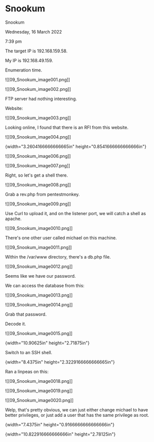# Snookum

Snookum

Wednesday, 16 March 2022

7:39 pm

The target IP is 192.168.159.58.

My IP is 192.168.49.159.

&#x20;

Enumeration time.

!\[\[09\_Snookum\_image001.png]]

&#x20;

!\[\[09\_Snookum\_image002.png]]

FTP server had nothing interesting.

&#x20;

Website:

!\[\[09\_Snookum\_image003.png]]

&#x20;

Looking online, I found that there is an RFI from this website.

!\[\[09\_Snookum\_image004.png]]

&#x20;

{width="3.2604166666666665in" height="0.8541666666666666in"}

&#x20;

!\[\[09\_Snookum\_image006.png]]

&#x20;

!\[\[09\_Snookum\_image007.png]]

Right, so let's get a shell there.

!\[\[09\_Snookum\_image008.png]]

Grab a rev.php from pentestmonkey.

!\[\[09\_Snookum\_image009.png]]

Use Curl to upload it, and on the listener port, we will catch a shell as apache.

!\[\[09\_Snookum\_image0010.png]]

&#x20;

There's one other user called michael on this machine.

!\[\[09\_Snookum\_image0011.png]]

Within the /var/www directory, there's a db.php file.

!\[\[09\_Snookum\_image0012.png]]

Seems like we have our password.

&#x20;

We can access the database from this:

!\[\[09\_Snookum\_image0013.png]]

&#x20;

!\[\[09\_Snookum\_image0014.png]]

Grab that password.

&#x20;

Decode it.

!\[\[09\_Snookum\_image0015.png]]

&#x20;

{width="10.90625in" height="2.71875in"}

Switch to an SSH shell.

&#x20;

{width="8.4375in" height="2.3229166666666665in"}

Ran a linpeas on this:

&#x20;

!\[\[09\_Snookum\_image0018.png]]

&#x20;

!\[\[09\_Snookum\_image0019.png]]

&#x20;

!\[\[09\_Snookum\_image0020.png]]

Welp, that's pretty obvious, we can just either change michael to have better privileges, or just add a user that has the same privilege as root.

&#x20;

{width="7.4375in" height="0.9166666666666666in"}

&#x20;

{width="10.822916666666666in" height="2.78125in"}

&#x20;

